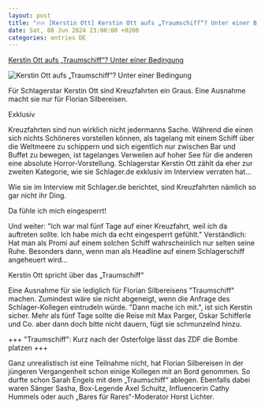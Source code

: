 ```yaml
---
layout: post
title: "🔥🔥 [Kerstin Ott] Kerstin Ott aufs „Traumschiff“? Unter einer Bedingung"
date: Sat, 08 Jun 2024 23:00:00 +0200
categories: entries DE
---
```

[Kerstin Ott aufs „Traumschiff“? Unter einer Bedingung](https://www.schlager.de/news/kerstin-ott-traumschiff-florian-silbereisen-zdf-kreuzfahrt-schiff/238388/)

![Kerstin Ott aufs „Traumschiff“? Unter einer Bedingung](https://static.schlager.de/uploads/2024/01/www.schlager.de-kerstin-ott-auf-kreuzfahrt-nur-fuer-flori-gibts-kerstin-ott-scaled-e1705063507223.jpg)

Für Schlagerstar Kerstin Ott sind Kreuzfahrten ein Graus. Eine Ausnahme macht sie nur für Florian Silbereisen.

Exklusiv

Kreuzfahrten sind nun wirklich nicht jedermanns Sache. Während die einen sich nichts Schöneres vorstellen können, als tagelang mit einem Schiff über die Weltmeere zu schippern und sich eigentlich nur zwischen Bar und Buffet zu bewegen, ist tagelanges Verweilen auf hoher See für die anderen eine absolute Horror-Vorstellung. Schlagerstar Kerstin Ott zählt da eher zur zweiten Kategorie, wie sie Schlager.de exklusiv im Interview verraten hat…

Wie sie im Interview mit Schlager.de berichtet, sind Kreuzfahrten nämlich so gar nicht ihr Ding.

Da fühle ich mich eingesperrt!

Und weiter: "Ich war mal fünf Tage auf einer Kreuzfahrt, weil ich da auftreten sollte. Ich habe mich da echt eingesperrt gefühlt." Verständlich: Hat man als Promi auf einem solchen Schiff wahrscheinlich nur selten seine Ruhe. Besonders dann, wenn man als Headline auf einem Schlagerschiff angeheuert wird...

Kerstin Ott spricht über das „Traumschiff“

Eine Ausnahme für sie lediglich für Florian Silbereisens "Traumschiff" machen. Zumindest wäre sie nicht abgeneigt, wenn die Anfrage des Schlager-Kollegen eintrudeln würde. "Dann mache ich mit.", ist sich Kerstin sicher. Mehr als fünf Tage sollte die Reise mit Max Parger, Oskar Schifferle und Co. aber dann doch bitte nicht dauern, fügt sie schmunzelnd hinzu.

+++ "Traumschiff": Kurz nach der Osterfolge lässt das ZDF die Bombe platzen +++

Ganz unrealistisch ist eine Teilnahme nicht, hat Florian Silbereisen in der jüngeren Vergangenheit schon einige Kollegen mit an Bord genommen. So durfte schon Sarah Engels mit dem „Traumschiff“ ablegen. Ebenfalls dabei waren Sänger Sasha, Box-Legende Axel Schultz, Influencerin Cathy Hummels oder auch „Bares für Rares“-Moderator Horst Lichter.

